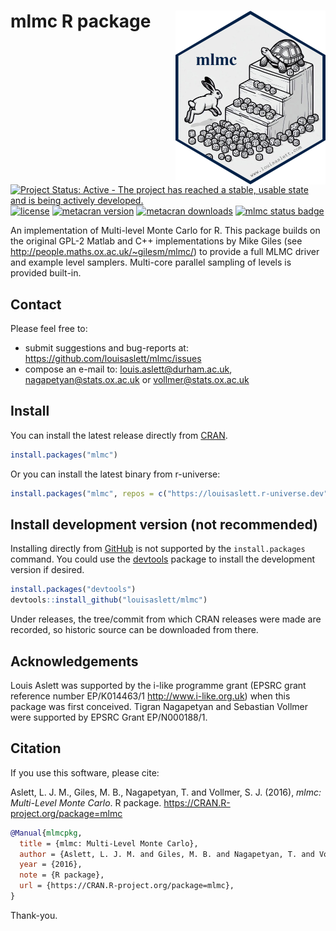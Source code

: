 # mlmc R package <img src="man/figures/logo.png" style="float:right; width:240px; height:278px;" alt="" />
[![Project Status: Active - The project has reached a stable, usable state and is being actively developed.](https://www.repostatus.org/badges/latest/active.svg)](http://www.repostatus.org/#active)
[![license](https://img.shields.io/badge/license-GPL%20%28%3E=%202%29-brightgreen.svg?style=flat)](http://www.gnu.org/licenses/gpl-2.0.html)
[![metacran version](https://www.r-pkg.org/badges/version/mlmc)](https://cran.r-project.org/package=mlmc)
[![metacran downloads](https://cranlogs.r-pkg.org/badges/grand-total/mlmc)](https://cran.r-project.org/package=mlmc)
[![mlmc status badge](https://louisaslett.r-universe.dev/badges/mlmc)](https://louisaslett.r-universe.dev/mlmc)

An implementation of Multi-level Monte Carlo for R.  This package builds on the original GPL-2 Matlab and C++ implementations by Mike Giles (see <http://people.maths.ox.ac.uk/~gilesm/mlmc/>) to provide a full MLMC driver and example level samplers.  Multi-core parallel sampling of levels is provided built-in.

## Contact

Please feel free to:

* submit suggestions and bug-reports at: <https://github.com/louisaslett/mlmc/issues>
* compose an e-mail to: <louis.aslett@durham.ac.uk>, <nagapetyan@stats.ox.ac.uk> or <vollmer@stats.ox.ac.uk>

## Install

You can install the latest release directly from
[CRAN](https://cran.r-project.org/package=mlmc).

```r
install.packages("mlmc")
```

Or you can install the latest binary from r-universe:

```r
install.packages("mlmc", repos = c("https://louisaslett.r-universe.dev", "https://cloud.r-project.org"))
```

## Install development version (not recommended)

Installing directly from [GitHub](https://github.com) is not supported by the
`install.packages` command. You could use the
[devtools](http://cran.r-project.org/web/packages/devtools/index.html) package
to install the development version if desired.

```r
install.packages("devtools")
devtools::install_github("louisaslett/mlmc")
```

Under releases, the tree/commit from which CRAN releases were made are recorded,
so historic source can be downloaded from there.

## Acknowledgements

Louis Aslett was supported by the i-like programme grant (EPSRC grant reference number EP/K014463/1 <http://www.i-like.org.uk>) when this package was first conceived.  Tigran Nagapetyan and Sebastian Vollmer were supported by EPSRC Grant EP/N000188/1.

## Citation

If you use this software, please cite:

Aslett, L. J. M., Giles, M. B., Nagapetyan, T. and Vollmer, S. J. (2016), *mlmc: Multi-Level Monte Carlo*.  R package. <https://CRAN.R-project.org/package=mlmc>

```bibtex
@Manual{mlmcpkg,
  title = {mlmc: Multi-Level Monte Carlo},
  author = {Aslett, L. J. M. and Giles, M. B. and Nagapetyan, T. and Vollmer, S. J.},
  year = {2016},
  note = {R package},
  url = {https://CRAN.R-project.org/package=mlmc},
}
```

Thank-you.
